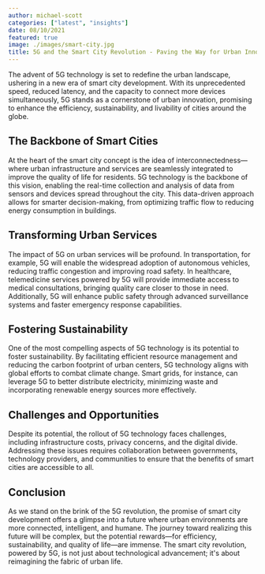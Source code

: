 ```yaml
---
author: michael-scott
categories: ["latest", "insights"]
date: 08/10/2021
featured: true
image: ./images/smart-city.jpg
title: 5G and the Smart City Revolution - Paving the Way for Urban Innovation
---
```


The advent of 5G technology is set to redefine the urban landscape, ushering in a new era of smart city development. With its unprecedented speed, reduced latency, and the capacity to connect more devices simultaneously, 5G stands as a cornerstone of urban innovation, promising to enhance the efficiency, sustainability, and livability of cities around the globe.

## The Backbone of Smart Cities

At the heart of the smart city concept is the idea of interconnectedness—where urban infrastructure and services are seamlessly integrated to improve the quality of life for residents. 5G technology is the backbone of this vision, enabling the real-time collection and analysis of data from sensors and devices spread throughout the city. This data-driven approach allows for smarter decision-making, from optimizing traffic flow to reducing energy consumption in buildings.

## Transforming Urban Services

The impact of 5G on urban services will be profound. In transportation, for example, 5G will enable the widespread adoption of autonomous vehicles, reducing traffic congestion and improving road safety. In healthcare, telemedicine services powered by 5G will provide immediate access to medical consultations, bringing quality care closer to those in need. Additionally, 5G will enhance public safety through advanced surveillance systems and faster emergency response capabilities.

## Fostering Sustainability

One of the most compelling aspects of 5G technology is its potential to foster sustainability. By facilitating efficient resource management and reducing the carbon footprint of urban centers, 5G technology aligns with global efforts to combat climate change. Smart grids, for instance, can leverage 5G to better distribute electricity, minimizing waste and incorporating renewable energy sources more effectively.

## Challenges and Opportunities

Despite its potential, the rollout of 5G technology faces challenges, including infrastructure costs, privacy concerns, and the digital divide. Addressing these issues requires collaboration between governments, technology providers, and communities to ensure that the benefits of smart cities are accessible to all.

## Conclusion

As we stand on the brink of the 5G revolution, the promise of smart city development offers a glimpse into a future where urban environments are more connected, intelligent, and humane. The journey toward realizing this future will be complex, but the potential rewards—for efficiency, sustainability, and quality of life—are immense. The smart city revolution, powered by 5G, is not just about technological advancement; it's about reimagining the fabric of urban life.
